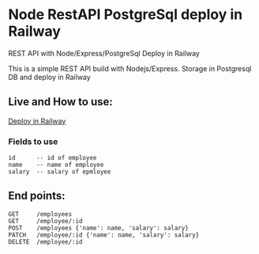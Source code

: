 # Node RestAPI PostgreSql deploy in Railway
REST API with Node/Express/PostgreSql Deploy in Railway


This is a simple REST API build with Nodejs/Express.
Storage in Postgresql DB and deploy in Railway


## Live and How to use:
[Deploy in Railway](https://nodeapipostgresqldeploy-production.up.railway.app/api/employees)


### Fields to use
```
id      -- id of employee
name    -- name of employee
salary  -- salary of epmloyee
```

## End points:
```
GET     /employees
GET     /employee/:id
POST    /employees {'name': name, 'salary': salary}
PATCH   /employee/:id {'name': name, 'salary': salary}
DELETE  /employee/:id
```